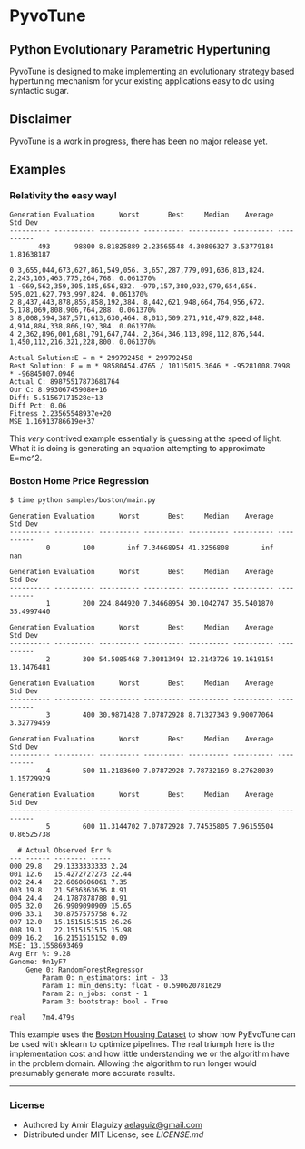 PyvoTune
=========

Python Evolutionary Parametric Hypertuning
------------------------------------------

PyvoTune is designed to make implementing an evolutionary strategy based hypertuning mechanism for your existing applications easy to do using syntactic sugar.

## Disclaimer

PyvoTune is a work in progress, there has been no major release yet.

## Examples

### Relativity the easy way!


    Generation Evaluation      Worst       Best     Median    Average    Std Dev
    ---------- ---------- ---------- ---------- ---------- ---------- ----------
           493      98800 8.81825889 2.23565548 4.30806327 3.53779184 1.81638187

	0 3,655,044,673,627,861,549,056. 3,657,287,779,091,636,813,824. 2,243,105,463,775,264,768. 0.061370%
    1 -969,562,359,305,185,656,832. -970,157,380,932,979,654,656. 595,021,627,793,997,824. 0.061370%
    2 8,437,443,878,855,858,192,384. 8,442,621,948,664,764,956,672. 5,178,069,808,906,764,288. 0.061370%
    3 8,008,594,387,571,613,630,464. 8,013,509,271,910,479,822,848. 4,914,884,338,866,192,384. 0.061370%
    4 2,362,896,001,681,791,647,744. 2,364,346,113,898,112,876,544. 1,450,112,216,321,228,800. 0.061370%

    Actual Solution:E = m * 299792458 * 299792458
    Best Solution: E = m * 98580454.4765 / 10115015.3646 * -95281008.7998 * -96845007.0946
    Actual C: 89875517873681764
    Our C: 8.99306745908e+16
    Diff: 5.51567171528e+13
    Diff Pct: 0.06
    Fitness 2.23565548937e+20
    MSE 1.16913786619e+37

This *very* contrived example essentially is guessing at the speed of light. What it is doing is generating an equation attempting to approximate E=mc^2.

### Boston Home Price Regression


    $ time python samples/boston/main.py
    
    Generation Evaluation      Worst       Best     Median    Average    Std Dev
    ---------- ---------- ---------- ---------- ---------- ---------- ----------
             0        100        inf 7.34668954 41.3256808        inf        nan
         
    Generation Evaluation      Worst       Best     Median    Average    Std Dev
    ---------- ---------- ---------- ---------- ---------- ---------- ----------
             1        200 224.844920 7.34668954 30.1042747 35.5401870 35.4997440
         
    Generation Evaluation      Worst       Best     Median    Average    Std Dev
    ---------- ---------- ---------- ---------- ---------- ---------- ----------
             2        300 54.5085468 7.30813494 12.2143726 19.1619154 13.1476481
         
    Generation Evaluation      Worst       Best     Median    Average    Std Dev
    ---------- ---------- ---------- ---------- ---------- ---------- ----------
             3        400 30.9871428 7.07872928 8.71327343 9.90077064 3.32779459

    Generation Evaluation      Worst       Best     Median    Average    Std Dev
    ---------- ---------- ---------- ---------- ---------- ---------- ----------
             4        500 11.2183600 7.07872928 7.78732169 8.27628039 1.15729929

    Generation Evaluation      Worst       Best     Median    Average    Std Dev
    ---------- ---------- ---------- ---------- ---------- ---------- ----------
             5        600 11.3144702 7.07872928 7.74535805 7.96155504 0.86525738

      # Actual Observed Err %
    --- ------ -------- -----
    000 29.8   29.1333333333 2.24
    001 12.6   15.4272727273 22.44
    002 24.4   22.6060606061 7.35
    003 19.8   21.5636363636 8.91
    004 24.4   24.1787878788 0.91
    005 32.0   26.9909090909 15.65
    006 33.1   30.8757575758 6.72
    007 12.0   15.1515151515 26.26
    008 19.1   22.1515151515 15.98
    009 16.2   16.2151515152 0.09
    MSE: 13.1558693469
    Avg Err %: 9.28
    Genome: 9n1yF7
    	Gene 0: RandomForestRegressor
	    	Param 0: n_estimators: int - 33
		    Param 1: min_density: float - 0.590620781629
    		Param 2: n_jobs: const - 1
    		Param 3: bootstrap: bool - True
    		
    real	7m4.479s

This example uses the [Boston Housing Dataset](http://archive.ics.uci.edu/ml/datasets/Housing) to show how PyEvoTune can be used with sklearn to optimize pipelines. The real triumph here is the implementation cost and how little understanding we or the algorithm have in the problem domain. Allowing the algorithm to run longer would presumably generate more accurate results.

* * *

### License

* Authored by Amir Elaguizy <aelaguiz@gmail.com>
* Distributed under MIT License, see *LICENSE.md*